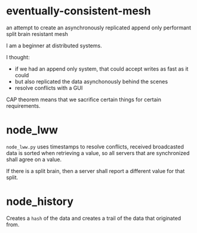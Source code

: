 # eventually-consistent-mesh

an attempt to create an asynchronously replicated append only performant split brain resistant mesh

I am a beginner at distributed systems.

I thought:

* if we had an append only system, that could accept writes as fast as it could
* but also replicated the data asynchonously behind the scenes 
* resolve conflicts with a GUI

CAP theorem means that we sacrifice certain things for certain requirements.

# node_lww

`node_lww.py` uses timestamps to resolve conflicts, received broadcasted data is sorted when retrieving a value, so all servers that are synchronized shall agree on a value.

If there is a split brain, then a server shall report a different value for that split.

# node_history

Creates a `hash` of the data and creates a trail of the data that originated from.
